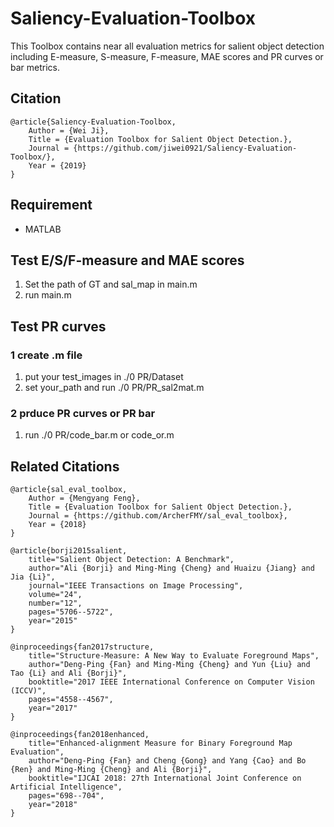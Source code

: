 # Saliency-Evaluation-Toolbox
This Toolbox contains near all evaluation metrics for salient object detection including E-measure, S-measure, F-measure, MAE scores and PR curves or bar metrics.   
   
## Citation          
```
@article{Saliency-Evaluation-Toolbox,   
    Author = {Wei Ji},
    Title = {Evaluation Toolbox for Salient Object Detection.},
    Journal = {https://github.com/jiwei0921/Saliency-Evaluation-Toolbox/},
    Year = {2019}
} 
```    
                
## Requirement 
* MATLAB

## Test E/S/F-measure and MAE scores
1. Set the path of GT and sal_map in main.m
2. run main.m

## Test PR curves 
### 1 create .m file
1. put your test_images in ./0 PR/Dataset
2. set your_path and run ./0 PR/PR_sal2mat.m
### 2 prduce PR curves or PR bar
1. run ./0 PR/code_bar.m or code_or.m    

      



## Related Citations
```
@article{sal_eval_toolbox,
    Author = {Mengyang Feng},
    Title = {Evaluation Toolbox for Salient Object Detection.},
    Journal = {https://github.com/ArcherFMY/sal_eval_toolbox},
    Year = {2018}
}
```
```
@article{borji2015salient,
	title="Salient Object Detection: A Benchmark",
	author="Ali {Borji} and Ming-Ming {Cheng} and Huaizu {Jiang} and Jia {Li}",
	journal="IEEE Transactions on Image Processing",
	volume="24",
	number="12",
	pages="5706--5722",
	year="2015"
}
```
```
@inproceedings{fan2017structure,
	title="Structure-Measure: A New Way to Evaluate Foreground Maps",
	author="Deng-Ping {Fan} and Ming-Ming {Cheng} and Yun {Liu} and Tao {Li} and Ali {Borji}",
	booktitle="2017 IEEE International Conference on Computer Vision (ICCV)",
	pages="4558--4567",
	year="2017"
}
```
```
@inproceedings{fan2018enhanced,
	title="Enhanced-alignment Measure for Binary Foreground Map Evaluation",
	author="Deng-Ping {Fan} and Cheng {Gong} and Yang {Cao} and Bo {Ren} and Ming-Ming {Cheng} and Ali {Borji}",
	booktitle="IJCAI 2018: 27th International Joint Conference on Artificial Intelligence",
	pages="698--704",
	year="2018"
}
```
